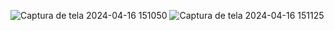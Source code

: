 ![Captura de tela 2024-04-16 151050](https://github.com/eduardochikora/StopWatch/assets/137216533/b0935bb4-5873-46a6-8f05-1ff935c6ece2)
![Captura de tela 2024-04-16 151125](https://github.com/eduardochikora/StopWatch/assets/137216533/56e7ff8d-fed6-48e7-95d2-c1f759a23817)
